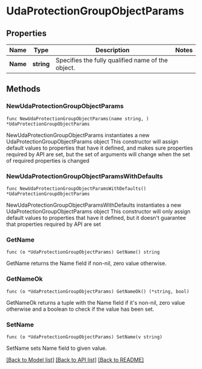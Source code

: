 # UdaProtectionGroupObjectParams

## Properties

Name | Type | Description | Notes
------------ | ------------- | ------------- | -------------
**Name** | **string** | Specifies the fully qualified name of the object. | 

## Methods

### NewUdaProtectionGroupObjectParams

`func NewUdaProtectionGroupObjectParams(name string, ) *UdaProtectionGroupObjectParams`

NewUdaProtectionGroupObjectParams instantiates a new UdaProtectionGroupObjectParams object
This constructor will assign default values to properties that have it defined,
and makes sure properties required by API are set, but the set of arguments
will change when the set of required properties is changed

### NewUdaProtectionGroupObjectParamsWithDefaults

`func NewUdaProtectionGroupObjectParamsWithDefaults() *UdaProtectionGroupObjectParams`

NewUdaProtectionGroupObjectParamsWithDefaults instantiates a new UdaProtectionGroupObjectParams object
This constructor will only assign default values to properties that have it defined,
but it doesn't guarantee that properties required by API are set

### GetName

`func (o *UdaProtectionGroupObjectParams) GetName() string`

GetName returns the Name field if non-nil, zero value otherwise.

### GetNameOk

`func (o *UdaProtectionGroupObjectParams) GetNameOk() (*string, bool)`

GetNameOk returns a tuple with the Name field if it's non-nil, zero value otherwise
and a boolean to check if the value has been set.

### SetName

`func (o *UdaProtectionGroupObjectParams) SetName(v string)`

SetName sets Name field to given value.



[[Back to Model list]](../README.md#documentation-for-models) [[Back to API list]](../README.md#documentation-for-api-endpoints) [[Back to README]](../README.md)


